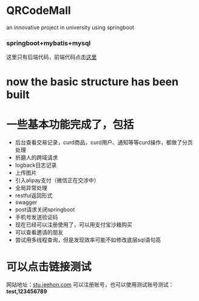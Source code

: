 # QRCodeMall
an innovative project in university using springboot
### springboot+mybatis+mysql
这里只有后端代码，前端代码点击[这里](https://github.com/yekaile/QRCodeMall-webFront)
# now the basic structure has been built
# 一些基本功能完成了，包括
- 后台查看交易记录，curd商品，curd用户、通知等等curd操作，都做了分页处理
- 折磨人的跨域请求
- logback日志记录
- 上传图片
- 引入alipay支付（微信正在交涉中）
- 全局异常处理
- restful返回形式
- swagger
- post请求关闭springboot
- 手机号发送验证码
- 现在已经可以注册使用了，可以用支付宝沙箱购买
- 可以查看邀请的朋友
- 尝试用多线程查询，但是发现效率可能不如修改底层sql语句高
# 可以点击链接测试
网站地址：[stu.jeehon.com](http://stu.jeehon.com/public)
可以注册账号，也可以使用测试账号测试： __test,123456789__

